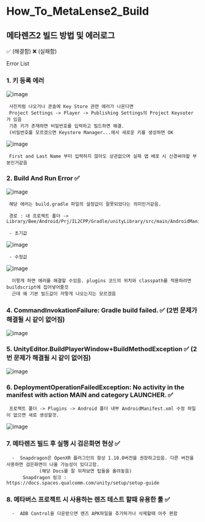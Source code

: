 # How_To_MetaLense2_Build
## 메타렌즈2 빌드 방법 및 에러로그

✅ (해결함) 
❌ (실패함)

Error List 
###  1. 키 등록 에러

![image](https://github.com/user-attachments/assets/9761c054-808f-456b-bd49-b268fb40e1f8)

     사진처럼 나오거나 콘솔에 Key Store 관련 에러가 나온다면
     Project Settings -> Player -> Publishing Settings의 Project Keysoter 가 있음
     기존 키가 존재하면 비밀번호를 입력하고 빌드하면 해결.
     (비밀번호를 모르겠으면 Keystore Manager...에서 새로운 키를 생성하면 OK

![image](https://github.com/user-attachments/assets/2a45c49f-5758-4c54-a1c6-c3deb893aa07)

     First and Last Name 부터 입력하지 않아도 상관없으며 실제 앱 배포 시 신경써야할 부분인거같음

 ### 2. Build And Run Error ✅

![image](https://github.com/user-attachments/assets/1c2ba1da-40af-4571-8fdb-4b74362aa7aa)

     해당 에러는 build.gradle 파일의 설정값이 잘못되었다는 의미인거같음.

     경로 : 내 프로젝트 폴더 -> Library/Bee/Android/Prj/IL2CPP/Gradle/unityLibrary/src/main/AndroidManifest.xml

     - 초기값
       
![image](https://github.com/user-attachments/assets/ff996cd1-194a-463f-b625-2c3be932349f)

     - 수정값
    
![image](https://github.com/user-attachments/assets/0af3f936-1545-4329-b557-91d013c6dd5b)

      이렇게 하면 에러를 해결할 수있음. plugins 코드의 위치와 classpath를 적용하려면 buildscript에 집어넣어줄것
      근데 왜 기본 빌드값이 저렇게 나오는지는 모르겠음

     

     
 ### 4. CommandInvokationFailure: Gradle build failed. ✅ (2번 문제가 해결될 시 같이 없어짐)

![image](https://github.com/user-attachments/assets/047400f7-69ca-4811-9bc7-00172e7ab063)


 ### 5. UnityEditor.BuildPlayerWindow+BuildMethodException ✅ (2번 문제가 해결될 시 같이 없어짐)

![image](https://github.com/user-attachments/assets/588afd30-f880-4083-ad84-e78c311074a4)


 ### 6. DeploymentOperationFailedException: No activity in the manifest with action MAIN and category LAUNCHER. ✅

     프로젝트 폴더 -> Plugins -> Android 폴더 내부 AndroidManifest.xml 수정 파일이 없으면 새로 생성할것.
![image](https://github.com/user-attachments/assets/ddf219d3-67f4-458e-a1a5-b096cbf522b9)



 ### 7. 메타렌즈 빌드 후 실행 시 검은화면 현상 ✅
      -  Snapdragon은 OpenXR 플러그인의 항상 1.10.0버전을 권장하고있음. 다른 버전을 사용하면 검은화면이 나올 가능성이 있다고함.
                (해당 Docs를 잘 뒤져보면 팁들을 올려놓음) 
          Snapdragon 링크 : https://docs.spaces.qualcomm.com/unity/setup/setup-guide
 
 ### 8. 메타버스 프로젝트 시 사용하는 렌즈 테스트 할때 유용한 툴 ✅
      -  ADB Control을 다운받으면 렌즈 APK파일을 추가하거나 삭제할때 아주 편함

      




